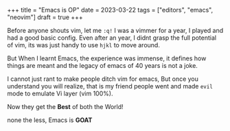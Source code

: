 +++
title = "Emacs is OP"
date = 2023-03-22
tags = ["editors", "emacs", "neovim"]
draft = true
+++

Before anyone shouts vim, let me `:q!`
I was a vimmer for a year, I played and had a good basic config. Even after an year, I didnt grasp the full potential of vim, its was just handy to use `hjkl` to move around.

But When I learnt Emacs, the experience was immense, it defines how things are meant and the legacy of emacs of 40 years is not a joke.

I cannot just rant to make people ditch vim for emacs, But once you understand you will realize, that is my friend people went and made `evil` mode to emulate Vi layer (vim 100%).

Now they get the **Best** of both the World!

none the less, Emacs is **GOAT**
